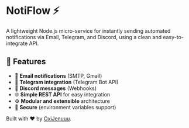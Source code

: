 # NotiFlow ⚡️
A lightweight Node.js micro-service for instantly sending automated notifications via Email, Telegram, and Discord, using a clean and easy-to-integrate API.

## 🚀 Features
- 📧 **Email notifications** (SMTP, Gmail)
- 📱 **Telegram integration** (Telegram Bot API)
- 💬 **Discord messages** (Webhooks)
- 🌐 **Simple REST API** for easy integration
- ⚙️ **Modular and extensible** architecture
- 🔐 **Secure** (environment variables support)

Built with ❤️ by [OxiJenuuu](https://github.com/OxiJenuuu).
